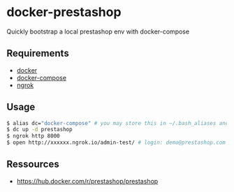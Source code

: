 # docker-prestashop

Quickly bootstrap a local prestashop env with docker-compose

## Requirements

- [docker](https://docs.docker.com/get-docker/)
- [docker-compose](https://docs.docker.com/compose/install/)
- [ngrok](https://ngrok.com/download)

## Usage

```bash
$ alias dc="docker-compose" # you may store this in ~/.bash_aliases and source ~/.bashrc
$ dc up -d prestashop
$ ngrok http 8000
$ open http://xxxxxx.ngrok.io/admin-test/ # login: demo@prestashop.com / prestashop_demo
```

## Ressources

- https://hub.docker.com/r/prestashop/prestashop
